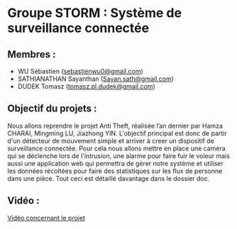 # Groupe STORM : Système de surveillance connectée 

## Membres :
* WU Sébastien (sebastienwu0@gmail.com)
* SATHIANATHAN Sayanthan (Sayan.sath@gmail.com)
* DUDEK Tomasz (tomasz.pl.dudek@gmail.com)

## Objectif du projets :
Nous allons reprendre le projet Anti Theft, réalisée l’an dernier par Hamza CHARAI, Mingming LU, Jiazhong YIN. L'objectif principal est donc de partir d'un détecteur de mouvement simple et arriver à creer un dispositif de surveillance connectée. Pour cela nous allons mettre en place une caméra qui se déclenche lors de l'intrusion, une alarme pour faire fuir le voleur mais aussi une application web qui permettra de gérer notre système et utiliser les données récoltées pour faire des statistiques sur les flux de personne dans une pièce. Tout ceci est détaillé davantage dans le dossier doc. 

## Vidéo :
[Vidéo concernant le projet](https://youtu.be/Gw6eIBtf0Fg)  
